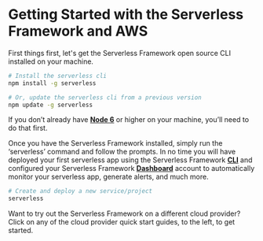<!--
title: Serverless Getting Started Guide
menuText: Get Started
layout: Doc
menuOrder: 0
menuItems:
  - {menuText: AWS Guide, path: /framework/docs/providers/aws/guide/quick-start}
  - {menuText: Azure Functions Guide, path: /framework/docs/providers/azure/guide/quick-start}
  - {menuText: Apache OpenWhisk Guide, path: /framework/docs/providers/openwhisk/guide/quick-start}
  - {menuText: Google Functions Guide, path: /framework/docs/providers/google/guide/quick-start}
  - {menuText: Kubeless Guide, path: /framework/docs/providers/kubeless/guide/quick-start}
  - {menuText: Spotinst Guide, path: /framework/docs/providers/spotinst/guide/quick-start}
  - {menuText: Fn Guide, path: /framework/docs/providers/fn/guide/quick-start}
  - {menuText: Cloudflare Workers Guide, path: /framework/docs/providers/cloudflare/guide/quick-start}
  - {menuText: "- Alibaba Cloud" , path: /framework/docs/providers/aliyun/}
-->

# Getting Started with the Serverless Framework and AWS

First things first, let's get the Serverless Framework open source CLI installed on your machine.

```bash
# Install the serverless cli
npm install -g serverless

# Or, update the serverless cli from a previous version
npm update -g serverless
```

If you don’t already have **[Node 6](https://nodejs.org/en/download/package-manager/)** or higher on your machine, you’ll need to do that first.

Once you have the Serverless Framework installed, simply run the ‘serverless’ command and follow the prompts. In no time you will have deployed your first serverless app using the Serverless Framework **[CLI](./providers/)** and configured your Serverless Framework **[Dashboard](./dashboard/)** account to automatically monitor your serverless app, generate alerts, and much more.

```bash
# Create and deploy a new service/project
serverless
```

Want to try out the Serverless Framework on a different cloud provider? Click on any of the cloud provider quick start guides, to the left, to get started.
